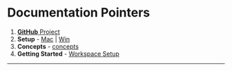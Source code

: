 # Documentation Pointers

1. [**GitHub** Project][git_repo]
1. **Setup** - [Mac][mac_setup] | [Win][win_setup]
1. **Concepts** - [concepts]
1. **Getting Started** - [Workspace Setup][getting_started]
---

[git_repo]: https://github.com/rajasoun/gitops-experiments
[mac_setup]: https://github.com/rajasoun/mac-onboard
[win_setup]: https://github.com/rajasoun/win10x-onboard
[concepts]: https://github.com/rajasoun/gitops-experiments/blob/main/docs/v0/concepts.md
[getting_started]: https://github.com/rajasoun/gitops-experiments/blob/main/local-dev/README.md

